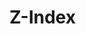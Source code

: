 <script setup>
import TokensTable from '../../src/components/tokens/TokensTable.vue';
import tokens from '@wikimedia/codex-design-tokens/dist/index.json';
</script>

# Z-Index

<TokensTable
	:tokens="tokens['z-index']"
/>
